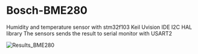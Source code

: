 # Bosch-BME280
Humidity and temperature sensor with stm32f103 
Keil Uvision IDE
I2C HAL library
The sensors sends the result to serial monitor with USART2


![Results_BME280](https://user-images.githubusercontent.com/58118111/126770247-2c6644a7-4345-4d8a-94c5-44c2c682afb1.png)
